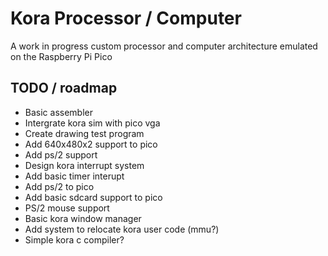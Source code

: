 # Kora Processor / Computer
A work in progress custom processor and computer architecture emulated on the Raspberry Pi Pico

## TODO / roadmap
- Basic assembler
- Intergrate kora sim with pico vga
- Create drawing test program
- Add 640x480x2 support to pico
- Add ps/2 support
- Design kora interrupt system
- Add basic timer interupt
- Add ps/2 to pico
- Add basic sdcard support to pico
- PS/2 mouse support
- Basic kora window manager
- Add system to relocate kora user code (mmu?)
- Simple kora c compiler?
